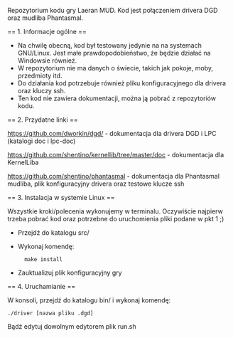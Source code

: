 Repozytorium kodu gry Laeran MUD. Kod jest połączeniem drivera DGD oraz mudliba Phantasmal.

== 1. Informacje ogólne ==

* Na chwilę obecną, kod był testowany jedynie na na systemach GNU/Linux. Jest małe prawdopodobieństwo, że będzie działać na Windowsie również.
* W repozytorium nie ma danych o świecie, takich jak pokoje, moby, przedmioty itd.
* Do działania kod potrzebuje również pliku konfiguracyjnego dla drivera oraz kluczy ssh.
* Ten kod nie zawiera dokumentacji, można ją pobrać z repozytoriów kodu.

== 2. Przydatne linki ==

https://github.com/dworkin/dgd/ - dokumentacja dla drivera DGD i LPC (katalogi doc i lpc-doc)

https://github.com/shentino/kernellib/tree/master/doc - dokumentacja dla KernelLiba

https://github.com/shentino/phantasmal - dokumentacja dla Phantasmal mudliba, plik konfiguracyjny drivera oraz testowe klucze ssh

== 3. Instalacja w systemie Linux ==

Wszystkie kroki/polecenia wykonujemy w terminalu. Oczywiście najpierw trzeba pobrać kod oraz potrzebne do uruchomienia pliki podane w pkt 1 ;)

* Przejdź do katalogu src/
* Wykonaj komendę:

		make install

* Zauktualizuj plik konfiguracyjny gry

== 4. Uruchamianie ==

W konsoli, przejdź do katalogu bin/ i wykonaj komendę:

	./driver [nazwa pliku .dgd]

Bądź edytuj dowolnym edytorem plik   run.sh   
